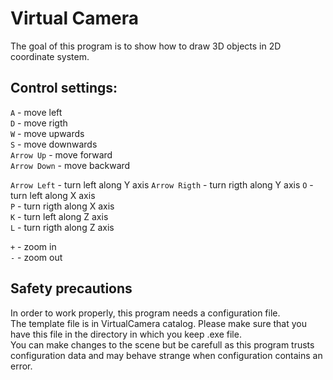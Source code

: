 # Virtual Camera
The goal of this program is to show how to draw 3D objects in 2D coordinate system.  

## Control settings:
`A` - move left  
`D` - move rigth  
`W` - move upwards  
`S` - move downwards  
`Arrow Up` - move forward  
`Arrow Down` - move backward


`Arrow Left` - turn left along Y axis
`Arrow Rigth` - turn rigth along Y axis
`O` - turn left along X axis  
`P` - turn rigth along X axis  
`K` - turn left along Z axis  
`L` - turn rigth along Z axis  


`+` - zoom in  
`-` - zoom out  

## Safety precautions
In order to work properly, this program needs a configuration file.  
The template file is in VirtualCamera catalog. Please make sure that you have this file in the directory in which you keep .exe file.  
You can make changes to the scene but be carefull as this program trusts configuration data and may behave strange when configuration contains an error.  
